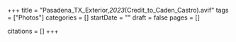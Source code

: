 +++
title = "Pasadena_TX_Exterior,_2023_(Credit_to_Caden_Castro).avif"
tags = ["Photos"]
categories = []
startDate = ""
draft = false
pages = []

citations = []
+++

